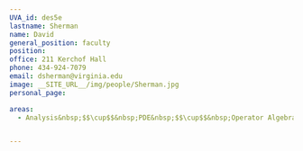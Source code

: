 ```yaml
---
UVA_id: des5e
lastname: Sherman
name: David
general_position: faculty
position:
office: 211 Kerchof Hall
phone: 434-924-7079
email: dsherman@virginia.edu
image: __SITE_URL__/img/people/Sherman.jpg
personal_page:

areas:
  - Analysis&nbsp;$$\cup$$&nbsp;PDE&nbsp;$$\cup$$&nbsp;Operator Algebras


---
```

